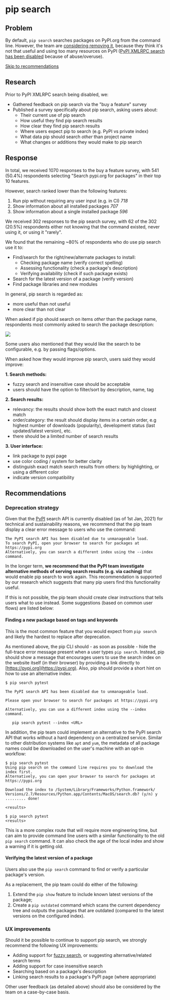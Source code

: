# pip search

## Problem

By default, `pip search` searches packages on PyPI.org from the command line. However, the team are [considering removing it](https://github.com/pypa/pip/issues/5216), because they think it's not that useful and using too many resources on PyPI ([PyPI XMLRPC search has been disabled](https://status.python.org/incidents/grk0k7sz6zkp) because of abuse/overuse).

[Skip to recommendations](#recommendations)

## Research

Prior to PyPI XMLRPC search being disabled, we:
- Gathered feedback on pip search via the "buy a feature" survey
- Published a survey specifically about pip search, asking users about:
  - Their current use of pip search
  - How useful they find pip search results
  - How clear they find pip search results
  - Where users expect pip to search (e.g. PyPI vs private index)
  - What data pip should search _other_ than project name
  - What changes or additions they would make to pip search

## Response

In total, we received 1070 responses to the buy a feature survey, with 541 (50.4%) respondents selecting "Search pypi.org for packages" in their top 10 features.

However, search ranked lower than the following features:

1. Run pip without requiring any user input (e.g. in CI) *718*
2. Show information about all installed packages *707*
3. Show information about a single installed package *596*

We received 302 responses to the pip search survey, with 62 of the 302 (20.5%) respondents either not knowing that the command existed, never using it, or using it "rarely".

We found that the remaining ~80% of respondents who do use pip search use it to:

- Find/search for the right/new/alternate packages to install:
    - Checking package name (verify correct spelling)
    - Assessing functionality (check a package's description)
    - Verifying availability (check if such package exists)
- Search for the latest version of a package (verify version)
- Find package libraries and new modules

In general, pip search is regarded as:
- more useful than not useful
- more clear than not clear

When asked if pip should search on items _other_ than the package name, respondents most commonly asked to search the package description:

![](https://i.imgur.com/lxS2TG6.png)

Some users also mentioned that they would like the search to be configurable, e.g. by passing flags/options.

When asked how they would improve pip search, users said they would improve:

**1. Search methods:**
- fuzzy search and insensitive case should be acceptable
- users should have the option to filter/sort by description, name, tag

**2. Search results:**

- relevancy: the results should show both the exact match and closest match
- order/category: the result should display items in a certain order, e.g highest number of downloads (popularity), development status (last updated/latest version), etc.
- there should be a limited number of search results

**3. User interface:**

- link package to pypi page
- use color coding / system for better clarity
- distinguish exact match search results from others: by highlighting, or using a different color
- indicate version compatibility


## Recommendations

### Deprecation strategy

Given that the [PyPI](https://pypi.org/pypi) search API is currently disabled (as of 1st Jan, 2021) for technical and sustainability reasons, we recommend that the pip team display a clear error message to users who use the command:

```
The PyPI search API has been disabled due to unmanageable load.
To search PyPI, open your browser to search for packages at https://pypi.org
Alternatively, you can search a different index using the --index command.
```

In the longer term, **we recommend that the PyPI team investigate alternative methods of serving search results  (e.g. via caching)** that would enable pip search to work again. This recommendation is supported by our research which suggests that many pip users find this functionality useful.

If this is not possible, the pip team should create clear  instructions that tells users what to use instead.  Some suggestions (based on common user flows) are listed below:

#### Finding a new package based on tags and keywords

This is the most common feature that you would expect from `pip search` and likely the hardest to replace after deprecation.

As mentioned above, the pip CLI should - as soon as possible - hide the full-trace error message present when a user types `pip search`. Instead, pip should show a message that encourages users to use the search index on the website itself (in their browser) by providing a link directly to [https://pypi.org](https://pypi.org). Also, pip should provide a short hint on how to use an alternative index.

```
$ pip search pytest

The PyPI search API has been disabled due to unmanageable load.

Please open your browser to search for packages at https://pypi.org

Alternatively, you can use a different index using the --index command.

   pip search pytest --index <URL>
```

In addition, the pip team could implement an alternative to the PyPI search API that works without a hard dependency on a centralized service. Similar to other distribution systems like `apt` and `yum`, the metadata of all package names could be downloaded on the user's machine with an opt-in workflow:

```
$ pip search pytest
Using pip search on the command line requires you to download the index first.
Alternatively, you can open your browser to search for packages at https://pypi.org

Download the index to /System/Library/Frameworks/Python.framework/
Versions/2.7/Resources/Python.app/Contents/MacOS/search.db? (y/n) y
......... done!

<results>

$ pip search pytest
<results>
```

This is a more complex route that will require more engineering time, but can aim to provide command line users with a similar functionality to the old `pip search` command. It can also check the age of the local index and show a warning if it is getting old.

#### Verifying the latest version of a package

Users also use the `pip search` command to find or verify a particular package's version.

As a replacement, the pip team could do either of the following:

1. Extend the `pip show` feature to include known latest versions of the package;
2. Create a `pip outdated` command which scans the current dependency tree and outputs the packages that are outdated (compared to the latest versions on the configured index).

### UX improvements

Should it be possible to continue to support pip search, we strongly recommend the following UX improvements:

- Adding support for [fuzzy search](https://en.wikipedia.org/wiki/Approximate_string_matching), or suggesting alternative/related search terms
- Adding support for case insensitive search
- Searching based on a package's description
- Linking search results to a package's PyPI page (where appropriate)

Other user feedback (as detailed above) should also be considered by the team on a case-by-case basis.
